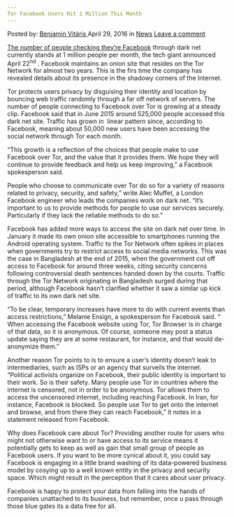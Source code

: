 ```yaml
---
Tor Facebook Users Hit 1 Million This Month
---
```

<article class="post-listing post-13905 post type-post status-publish format-standard hentry category-news tag-facebook tag-hit tag-million tag-month tag-tor tag-users">
    <div class="post-inner">
        <span>Posted by: <a href="https://www.deepdotweb.com/author/benjaminvi/" title="">Benjamin Vitáris </a></span>
    <span>April 29, 2016</span>
    <span>in <a href="https://www.deepdotweb.com/category/news/" rel="category tag">News</a></span>
    <span><a href="https://www.deepdotweb.com/2016/04/29/tor-facebook-users-hit-1-million-month/#respond">Leave a comment</a></span>
    </p>
    <div class="clear"></div>
    <div class="entry">
    <p><a href="http://qz.com/667880/a-million-people-now-access-facebook-on-the-dark-web-every-month/">The number of people checking they&#8217;re Facebook</a> through dark net currently stands at 1 million people per month, the tech giant announced April 22<sup>nd</sup> . Facebook maintains an onion site that resides on the Tor Network for almost two years. This is the firs time the company has revealed details about its presence in the shadowy corners of the Internet.</p>
    <p>Tor protects users privacy by disguising their identity and location by bouncing web traffic randomly through a far off network of servers. The number of people connecting to Facebook over Tor is growing at a steady clip. Facebook said that in June 2015 around 525,000 people accessed this dark net site. Traffic has grown in  linear pattern since, according to Facebook, meaning about 50,000 new users have been accessing the social network through Tor each month.</p>
    <p>“This growth is a reflection of the choices that people make to use Facebook over Tor, and the value that it provides them. We hope they will continue to provide feedback and help us keep improving,” a Facebook spokesperson said.</p>
    <p>People who choose to communicate over Tor do so for a variety of reasons related to privacy, security, and safety,” write Alec Muffet, a London Facebook engineer who leads the companies work on dark net. “It&#8217;s important to us to provide methods for people to use our services securely. Particularly if they lack the reliable methods to do so.”</p>
    <p>Facebook has added more ways to access the site on dark net over time. In January it made its own onion site accessible to smartphones running the Android operating system. Traffic to the Tor Network often spikes in places when governments try to restrict access to social media networks. This was the case in Bangladesh at the end of 2015, when the government cut off access to Facebook for around three weeks, citing security concerns following controversial death sentences handed down by the courts. Traffic through the Tor Network originating in Bangladesh surged during that period, although Facebook hasn&#8217;t clarified whether it saw a similar up kick of traffic to its own dark net site.</p>
    <p>“To be clear, temporary increases have more to do with current events than access restrictions,” Melanie Ensign, a spokesperson for Facebook said. “ When accessing the Facebook website using Tor, Tor Browser is in charge of that data, so it is anonymous. Of course, someone may post a status update saying they are at some restaurant, for instance, and that would de-anonymize them.”</p>
    <p>Another reason Tor points to is to ensure a user&#8217;s identity doesn&#8217;t leak to intermediaries, such as ISPs or an agency that surveils the internet. “Political activists organize on Facebook, their public identity is important to their work. So is their safety. Many people use Tor in countries where the internet is censored, not in order to be anonymous. Tor allows them to access the uncensored internet, including reaching Facebook. In Iran, for instance, Facebook is blocked. So people use Tor to get onto the internet and browse, and from there they can reach Facebook,” it notes in a statement released from Facebook.</p>
    <p>Why does Facebook care about Tor? Providing another route for users who might not otherwise want to or have access to its service means it potentially gets to keep as well as gain that small group of people as Facebook users. If you want to be more cynical about it, you could say Facebook is engaging in a little brand washing of its data-powered business model by cosying up to a well known entity in the privacy and security space. Which might result in the perception that it cares about user privacy.</p>
    <p>Facebook is happy to protect your data from falling into the hands of companies unattached to its business, but remember, once u pass through those blue gates its a data free for all.</p>
    </div>
    <span style="display:none"><a href="https://www.deepdotweb.com/tag/facebook/" rel="tag">facebook</a> <a href="https://www.deepdotweb.com/tag/hit/" rel="tag">hit</a> <a href="https://www.deepdotweb.com/tag/million/" rel="tag">million</a> <a href="https://www.deepdotweb.com/tag/month/" rel="tag">month</a> <a href="https://www.deepdotweb.com/tag/tor/" rel="tag">tor</a> <a href="https://www.deepdotweb.com/tag/users/" rel="tag">users</a></span> <span style="display:none" class="updated">2016-04-29</span>
    <div style="display:none" class="vcard author" itemprop="author" itemscope itemtype="http://schema.org/Person"><strong class="fn" itemprop="name"><a href="https://www.deepdotweb.com/author/benjaminvi/" title="Posts by Benjamin Vitáris" rel="author">Benjamin Vitáris</a></strong></div>
    </div>
</article>

